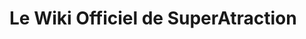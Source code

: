 # Le Wiki Officiel de SuperAtraction

<div id="temp"></div>
<div id="L"></div>
<script type="text/javascript">
	$("#temp").load("dialog.txt");
$( "#temp" ).dialog({
autoOpen: false,
      show: {
        effect: "blind",
        duration: 1000
      },
      hide: {
        effect: "explode",
        duration: 1000
      },
          modal: true,
            buttons: {
      }
});
	
  $("#L").load("LWiki.txt");
  
function Menu() {
      $( "#temp" ).dialog("open");
}
	
	
</script>
